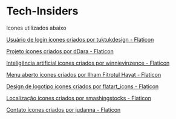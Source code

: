 # Tech-Insiders
Icones utilizados abaixo


<a href="https://www.flaticon.com/br/icones-gratis/usuario-de-login" title="usuário de login ícones">Usuário de login ícones criados por tuktukdesign - Flaticon</a>

<a href="https://www.flaticon.com/br/icones-gratis/projeto" title="projeto ícones">Projeto ícones criados por dDara - Flaticon</a>

<a href="https://www.flaticon.com/br/icones-gratis/inteligencia-artificial" title="inteligência artificial ícones">Inteligência artificial ícones criados por winnievinzence - Flaticon</a>

<a href="https://www.flaticon.com/br/icones-gratis/menu-aberto" title="menu aberto ícones">Menu aberto ícones criados por Ilham Fitrotul Hayat - Flaticon</a>

<a href="https://www.flaticon.com/br/icones-gratis/design-de-logotipo" title="design de logotipo ícones">Design de logotipo ícones criados por flatart_icons - Flaticon</a>

<a href="https://www.flaticon.com/br/icones-gratis/localizacao" title="localização ícones">Localização ícones criados por smashingstocks - Flaticon</a>

<a href="https://www.flaticon.com/br/icones-gratis/contato" title="contato ícones">Contato ícones criados por judanna - Flaticon</a>
